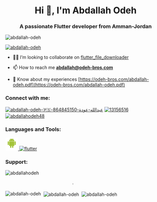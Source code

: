 <h1 align="center">Hi 👋, I'm Abdallah Odeh</h1>
<h3 align="center">A passionate Flutter developer from Amman-Jordan</h3>

<p align="left"> <img src="https://komarev.com/ghpvc/?username=abdallah-odeh&label=Profile%20views&color=1B2C7C&style=flat" alt="abdallah-odeh" /> </p>

<p align="left"> <a href="https://github.com/ryo-ma/github-profile-trophy"><img src="https://github-profile-trophy.vercel.app/?username=abdallah-odeh" alt="abdallah-odeh" /></a> </p>

- 👯‍♀️ I’m looking to collaborate on [flutter_file_downloader](https://github.com/abdallah-odeh/flutter_file_downloader.git)

- 📫 How to reach me **abdallah@odeh-bros.com**

- 📄 Know about my experiences [https://odeh-bros.com/abdallah-odeh.pdf](https://odeh-bros.com/abdallah-odeh.pdf)

<h3 align="left">Connect with me:</h3>
<p align="left">
<a href="https://linkedin.com/in/abdallah-odeh-🇵🇸-عبدالله-عودة-864845150" target="blank"><img align="center" src="https://raw.githubusercontent.com/rahuldkjain/github-profile-readme-generator/master/src/images/icons/Social/linked-in-alt.svg" alt="abdallah-odeh-🇵🇸-عبدالله-عودة-864845150" height="30" width="40" /></a>
<a href="https://stackoverflow.com/users/13156516" target="blank"><img align="center" src="https://raw.githubusercontent.com/rahuldkjain/github-profile-readme-generator/master/src/images/icons/Social/stack-overflow.svg" alt="13156516" height="30" width="40" /></a>
<a href="https://www.hackerrank.com/abdallahodeh48" target="blank"><img align="center" src="https://raw.githubusercontent.com/rahuldkjain/github-profile-readme-generator/master/src/images/icons/Social/hackerrank.svg" alt="abdallahodeh48" height="30" width="40" /></a>
</p>

<h3 align="left">Languages and Tools:</h3>
<p align="left"> <a href="https://developer.android.com" target="_blank" rel="noreferrer"> <img src="https://raw.githubusercontent.com/devicons/devicon/master/icons/android/android-original-wordmark.svg" alt="android" width="40" height="40"/> </a> <a href="https://flutter.dev" target="_blank" rel="noreferrer"> <img src="https://www.vectorlogo.zone/logos/flutterio/flutterio-icon.svg" alt="flutter" width="40" height="40"/> </a> </p>

<h3 align="left">Support:</h3>
<p>
<a href="https://www.buymeacoffee.com/abdallahodeh"> 
<img align="left" src="https://cdn.buymeacoffee.com/buttons/v2/default-yellow.png" height="50" width="210" alt="abdallahodeh" />
</a>
</p><br><br>&middot;

<p>
  <img align="left" src="https://github-readme-stats.vercel.app/api/top-langs?username=abdallah-odeh&show_icons=true&locale=en&layout=compact" alt="abdallah-odeh" />&nbsp;
  <img align="center" src="https://github-readme-stats.vercel.app/api?username=abdallah-odeh&show_icons=true&locale=en" alt="abdallah-odeh" />&nbsp;
  <img align="center" src="https://github-readme-streak-stats.herokuapp.com/?user=abdallah-odeh&" alt="abdallah-odeh" />
</p>
